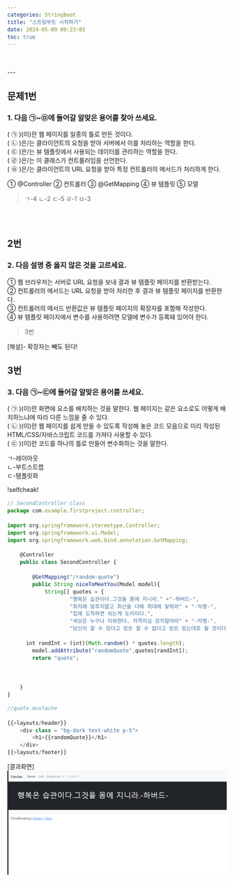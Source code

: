 ```yaml
---
categories: Stringboot
title: "스트링부트 시작하기"
date: 2024-05-09 00:23:03
toc: true
---
```

<br>
<br>
---

## 문제1번

### 1. 다음 ㉠~㉤에 들어갈 알맞은 용어를 찾아 쓰세요.

( ㉠ )(이)란 웹 페이지를 일종의 틀로 만든 것이다. <br>
( ㉡ )은/는 클라이언트의 요청을 받아 서버에서 이를 처리하는 역할을 한다.<br>
( ㉢ )은/는 뷰 템플릿에서 사용되는 데이터를 관리하는 역할을 한다.<br>
( ㉣ )은/는 이 클래스가 컨트롤러임을 선언한다.<br>
( ㉤ )은/는 클라이언트의 URL 요청을 받아 특정 컨트롤러의 메서드가 처리하게 한다.<br>

① @Controller
② 컨트롤러
③ @GetMapping
④ 뷰 템플릿
⑤ 모델

> ㄱ-4 ㄴ-2 ㄷ-5 ㄹ-1 ㅁ-3

<br>
<br>


## 2번

### 2. 다음 설명 중 옳지 않은 것을 고르세요.

① 웹 브라우저는 서버로 URL 요청을 보내 결과 뷰 템플릿 페이지를 반환받는다. <br>
② 컨트롤러의 메서드는 URL 요청을 받아 처리한 후 결과 뷰 템플릿 페이지를 반환한다.<br>
③ 컨트롤러의 메서드 반환값은 뷰 템플릿 페이지의 확장자를 포함해 작성한다.<br>
④ 뷰 템플릿 페이지에서 변수를 사용하려면 모델에 변수가 등록돼 있어야 한다.<br>

> 3번 <br>

[해설]- 확장자는 빼도 된다!



## 3번
### 3. 다음 ㉠~㉢에 들어갈 알맞은 용어를 쓰세요.

(  ㉠  )(이)란 화면에 요소를 배치하는 것을 말한다. 웹 페이지는 같은 요소로도 어떻게 배치하느냐에 따라 다른 느낌을 줄 수 있다. <br>
(  ㉡  )(이)란 웹 페이지를 쉽게 만들 수 있도록 작성해 놓은 코드 모음으로 미리 작성된 HTML/CSS/자바스크립트 코드를 가져다 사용할 수 있다.<br>
(  ㉢  )(이)란 코드를 하나의 틀로 만들어 변수화하는 것을 말한다.<br>

​ㄱ-레이아웃 <br>
ㄴ-부트스트랩 <br>
ㄷ-탬플릿화 <br>

!selfcheak!

```js
// SecondController class
package com.example.firstproject.controller;

import org.springframework.stereotype.Controller;
import org.springframework.ui.Model;
import org.springframework.web.bind.annotation.GetMapping;

    @Controller
    public class SecondController {

        @GetMapping("/random-quote")
        public String niceToMeetYou(Model model){
            String[] quotes = {
                    "행복은 습관이다.그것을 몸에 지니라." +"-하버드-",
                    "최저에 맞추지말고 최선을 다해 최대에 맞춰라" + "-익명-",
                    "집에 도착하면 쉬는게 도리이다.",
                    "세상은 누구나 미워한다. 자격지심 갖지말아라" + "-익명-",
                    "당신이 할 수 있다고 믿든 할 수 없다고 믿든 믿는대로 될 것이다."};

      int randInt = (int)(Math.random() * quotes.length);
        model.addAttribute("randomQuote",quotes[randInt]);
        return "quote";



    }
}
```
```js
//quote.mustache

{{>layouts/header}}
    <div class = "bg-dark text-white p-5">
        <h1>{{randomQuote}}</h1>
    </div>
{{>layouts/footer}}
```

[결과화면]
![test](https://github.com/leejieun9/leejieun9.github.io/blob/master/docs/assets/images/stringboot2-1.PNG?raw=true)
​
